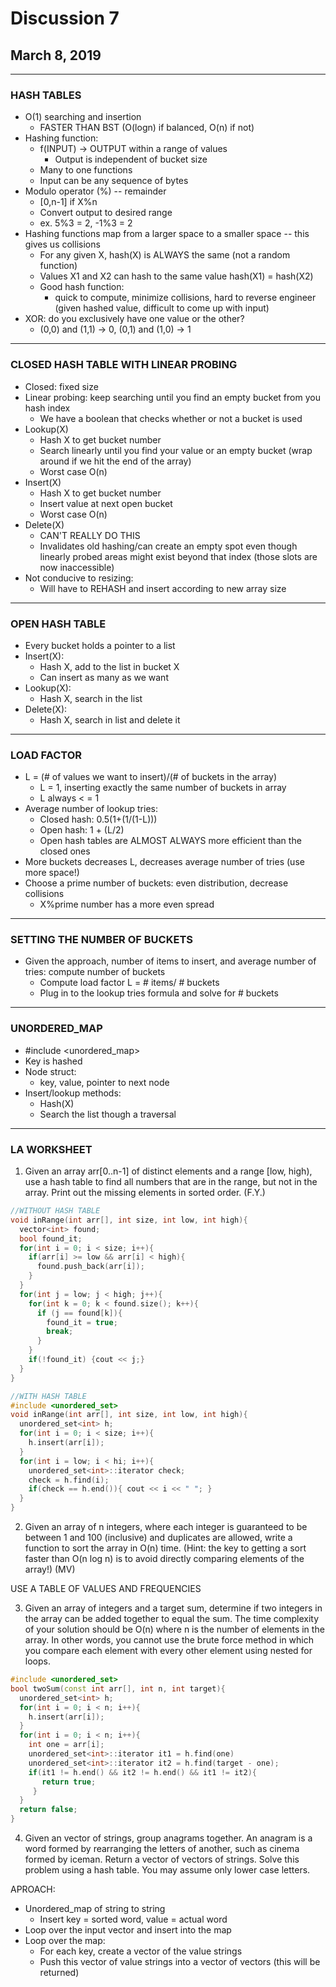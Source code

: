 # Discussion 7
## March 8, 2019
---
### HASH TABLES
- O(1) searching and insertion
  - FASTER THAN BST (O(logn) if balanced, O(n) if not)
- Hashing function:
  - f(INPUT) -> OUTPUT within a range of values
    - Output is independent of bucket size
  - Many to one functions
  - Input can be any sequence of bytes
- Modulo operator (%) -- remainder
  - [0,n-1] if X%n
  - Convert output to desired range
  - ex. 5%3 = 2, -1%3 = 2
- Hashing functions map from a larger space to a smaller space -- this gives us collisions
  - For any given X, hash(X) is ALWAYS the same (not a random function)
  - Values X1 and X2 can hash to the same value hash(X1) = hash(X2)
  - Good hash function:
    - quick to compute, minimize collisions, hard to reverse engineer (given hashed value, difficult to come up with input)
- XOR: do you exclusively have one value or the other?
  - (0,0) and (1,1) -> 0, (0,1) and (1,0) -> 1
---
### CLOSED HASH TABLE WITH LINEAR PROBING
- Closed: fixed size
- Linear probing: keep searching until you find an empty bucket from you hash index
  - We have a boolean that checks whether or not a bucket is used
- Lookup(X)
  - Hash X to get bucket number
  - Search linearly until you find your value or an empty bucket (wrap around if we hit the end of the array)
  - Worst case O(n)
- Insert(X)
  - Hash X to get bucket number
  - Insert value at next open bucket
  - Worst case O(n)
- Delete(X)
  - CAN'T REALLY DO THIS
  - Invalidates old hashing/can create an empty spot even though linearly probed areas might exist beyond that index (those slots are now inaccessible)
- Not conducive to resizing:
  - Will have to REHASH and insert according to new array size
---
### OPEN HASH TABLE
- Every bucket holds a pointer to a list
- Insert(X):
  - Hash X, add to the list in bucket X
  - Can insert as many as we want
- Lookup(X):
  - Hash X, search in the list
- Delete(X):
  - Hash X, search in list and delete it
---
### LOAD FACTOR
- L = (# of values we want to insert)/(# of buckets in the array)
  - L = 1, inserting exactly the same number of buckets in array
  - L always < = 1
- Average number of lookup tries:
  - Closed hash: 0.5(1+(1/(1-L)))
  - Open hash: 1 + (L/2)
  - Open hash tables are ALMOST ALWAYS more efficient than the closed ones
- More buckets decreases L, decreases average number of tries (use more space!)
- Choose a prime number of buckets: even distribution, decrease collisions
  - X%prime number has a more even spread
---
### SETTING THE NUMBER OF BUCKETS
- Given the approach, number of items to insert, and average number of tries: compute number of buckets
  - Compute load factor L = # items/ # buckets
  - Plug in to the lookup tries formula and solve for # buckets
---
### UNORDERED_MAP
- #include <unordered_map>
- Key is hashed
- Node struct:
  - key, value, pointer to next node
- Insert/lookup methods:
  - Hash(X)
  - Search the list though a traversal
---
### LA WORKSHEET
1. Given an array arr[0..n-1] of distinct elements and a range [low, high), use a hash table to find all numbers that are in the range, but not in the array. Print out the missing elements in sorted order. (F.Y.)

```c++
//WITHOUT HASH TABLE
void inRange(int arr[], int size, int low, int high){
  vector<int> found;
  bool found_it;
  for(int i = 0; i < size; i++){
    if(arr[i] >= low && arr[i] < high){
      found.push_back(arr[i]);
    }
  }
  for(int j = low; j < high; j++){
    for(int k = 0; k < found.size(); k++){
      if (j == found[k]){
        found_it = true;
        break;
      }
    }
    if(!found_it) {cout << j;}
  }  
}

//WITH HASH TABLE
#include <unordered_set>
void inRange(int arr[], int size, int low, int high){
  unordered_set<int> h;
  for(int i = 0; i < size; i++){
    h.insert(arr[i]);
  }
  for(int i = low; i < hi; i++){
    unordered_set<int>::iterator check;
    check = h.find(i);
    if(check == h.end()){ cout << i << " "; }
  }
}
```

2. Given an array of n integers, where each integer is guaranteed to be between 1 and 100 (inclusive) and duplicates are allowed, write a function to sort the array in O(n) time.
(Hint: the key to getting a sort faster than O(n log n) is to avoid directly comparing elements of the array!) (MV)

USE A TABLE OF VALUES AND FREQUENCIES

3. Given an array of integers and a target sum, determine if two integers in the array can be added together to equal the sum. The time complexity of your solution should be O(n) where n is the number of elements in the array. In other words, you cannot use the brute force method in which you compare each element with every other element using nested for loops.

```c++
#include <unordered_set>
bool twoSum(const int arr[], int n, int target){
  unordered_set<int> h;
  for(int i = 0; i < n; i++){
    h.insert(arr[i]);
  }
  for(int i = 0; i < n; i++){
    int one = arr[i];
    unordered_set<int>::iterator it1 = h.find(one)
    unordered_set<int>::iterator it2 = h.find(target - one);
    if(it1 != h.end() && it2 != h.end() && it1 != it2){
       return true;
     }
  }
  return false;
}

```

4. Given an vector of strings, group anagrams together. An anagram is a word formed by rearranging the letters of another, such as cinema formed by iceman. Return a vector of vectors of strings. Solve this problem using a hash table. You may assume only lower case letters.

APROACH:
- Unordered_map of string to string
  - Insert key = sorted word, value = actual word
- Loop over the input vector and insert into the map
- Loop over the map:
  - For each key, create a vector of the value strings
  - Push this vector of value strings into a vector of vectors (this will be returned)
